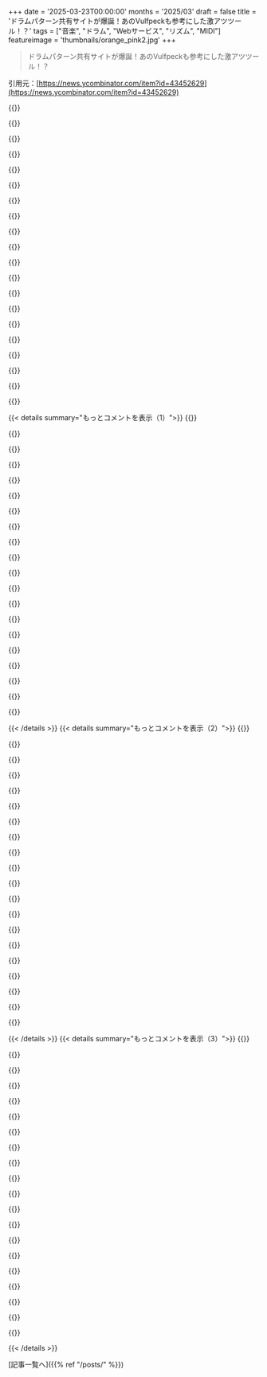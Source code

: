 +++
date = '2025-03-23T00:00:00'
months = '2025/03'
draft = false
title = 'ドラムパターン共有サイトが爆誕！あのVulfpeckも参考にした激アツツール！？'
tags = ["音楽", "ドラム", "Webサービス", "リズム", "MIDI"]
featureimage = 'thumbnails/orange_pink2.jpg'
+++

> ドラムパターン共有サイトが爆誕！あのVulfpeckも参考にした激アツツール！？

引用元：[https://news.ycombinator.com/item?id=43452629](https://news.ycombinator.com/item?id=43452629)

{{<matomeQuote body="これ、Funklet[0]にちょっと似てる気がするな。Jack Stratton（Vulfpeck）とRob Stensonが昔作ったやつ。ファンク好きでMIDIドラムも好きならマジでオススメ。[0] - https://goodhertz.com/funklet/" userName="sarreph" createdAt="2025-03-23T21:09:51" color="#38d3d3">}}

{{<matomeQuote body="うわー、マジ感謝！めっちゃ貴重だね！" userName="wesz" createdAt="2025-03-23T21:21:25" color="#38d3d3">}}

{{<matomeQuote body="裏打ちをいじったり、ドラムの音を変えたり、あとリバース信号とか色々試してたら、めっちゃファンキーになったわ。" userName="metalman" createdAt="2025-03-23T21:48:31" color="">}}

{{<matomeQuote body="Glicol (https://glicol.org/)にいくつかパターンを移植してもいいかも。要望としては、httpsに対応してほしいな。" userName="chaosprint" createdAt="2025-03-23T16:58:52" color="#785bff">}}

{{<matomeQuote body="マジで沼だわ。子供寝かしつけた後の貴重な時間をめっちゃ使っちゃった。共有してくれてありがとね！！" userName="xingwu" createdAt="2025-03-27T05:12:32" color="#ff5c5c">}}

{{<matomeQuote body="素朴な疑問なんだけど。ドラムパターンを見るみたいな、セキュリティが必要ないことに、なんで今httpsがこんなに重要視されてるの？" userName="phyzix5761" createdAt="2025-03-23T18:03:37" color="">}}

{{<matomeQuote body="ISPとかの仲介業者が、暗号化されてない通信を監視・改ざんできるからだよ。例えばエジプト、シリア、トルコとかでは、ISPが暗号化されてないサイトにマルウェアを仕込んで、正規のプログラムをダウンロードしようとした人がスパイウェアをインストールさせられるっていう事例があったんだ（リンク）。他の国の機関もニュースメディアの内容を書き換えたりしてるし。HTTPSがないと、ウェブページの完全性を信用できなくなるんだよ。<br>https://www.bitdefender.com/en-us/blog/hotforsecurity/turkis…" userName="lemax" createdAt="2025-03-24T00:33:23" color="#45d325">}}

{{<matomeQuote body="SSLとデジタル署名のためのデジタル証明書を発行する機関で働いてたんだけど、暗号化だけじゃなくて信頼も重要なんだよね。トップレベルの機関がSSL証明書を発行する時って、身元確認とか色々やってるから、ウェブサイトの信頼性が増すんだ。個人情報とかがない静的なウェブサイトには関係ないように見えるかもしれないけど、ほとんどのブラウザは、暗号化された通信が使われてて、コンテンツプロバイダが基本的な身元確認をしてることを重要視してるんだよね。セキュリティに対する考え方としては矛盾点もあると思うけど、今はこれが一番使われてる方法だね。" userName="jtafurth" createdAt="2025-03-23T21:40:06" color="#45d325">}}

{{<matomeQuote body="ドラムビートを作るウェブサイトに、なんでそんなこと全部必要なの？って質問に答えてないじゃん。" userName="sergiotapia" createdAt="2025-03-23T23:44:59" color="">}}

{{<matomeQuote body="認証されてないhttpは、マルウェアに悪用される可能性があるんだよ。特定のウェブサイトを狙うんじゃなくて、evil.jsみたいなのをどこにでも注入してくるんだ。" userName="jdiez17" createdAt="2025-03-23T23:51:46" color="#785bff">}}

{{<matomeQuote body="お前のISPが通信を盗み見して、回線上でMiTM攻撃をするってのは、マルウェア感染の経路としては一番ありえねーよ。ISPは大抵マジメな会社で評判もあるし、自分の客をハックしたりしねーって。" userName="otabdeveloper4" createdAt="2025-03-24T07:28:42" color="">}}

{{<matomeQuote body="その「大抵」ってのがめちゃくちゃ重要なんだよなー。Vodafoneが何年も前にwebページにスクリプトを注入してたのを覚えてるわ。ソースを探してたら、他のヤバい話にも行き当たったし。<br>https://www.simpleanalytics.com/blog/vodafone-deutsche-telek..." userName="latexr" createdAt="2025-03-24T09:59:15" color="#ff5c5c">}}

{{<matomeQuote body="ネット上の悪党全部の中で、お前のISPは一番マシな方だって。" userName="otabdeveloper4" createdAt="2025-03-24T14:47:20" color="">}}

{{<matomeQuote body="それって有効な反論じゃなくね？論点をずらしてるし、whataboutism（相手も悪い論法）じゃん。ISPは悪いやつらであるべきじゃないし、一番ヤバいことができるんだから。" userName="latexr" createdAt="2025-03-24T23:53:47" color="">}}

{{<matomeQuote body="高所得国に住んでて、消費者の保護が手厚い国で、家のISPを使ってるならそうかもね。でもネットの多くは全然そんなんじゃないんだわ。場所によっては、http通信に対するMiTM攻撃が日常茶飯事。" userName="kube-system" createdAt="2025-03-24T16:57:53" color="#ff33a1">}}

{{<matomeQuote body="少なくともログインとか登録のデータが、中間の人に渡らないようにね。" userName="nklymok" createdAt="2025-03-24T07:11:24" color="">}}

{{<matomeQuote body="無理だよ。でもhttpsをサポートしないと、Big Coからペナルティを受けることになる。(事実上「インターネットで商売する税金」みたいなもん。ありがたいことに、今は趣味のプロジェクトにとってはそんなに高くはないけどね)" userName="otabdeveloper4" createdAt="2025-03-24T07:27:21" color="#ff5c5c">}}

{{<matomeQuote body="LetsEncryptを使えばマジで$0じゃん。" userName="nerdponx" createdAt="2025-03-24T14:33:35" color="#785bff">}}

{{<matomeQuote body="「安全にする必要があるかどうか」を個別に判断させるよりも、全員にHTTPSを使ってもらいたい。" userName="ctxc" createdAt="2025-03-23T19:37:03" color="#38d3d3">}}

{{<matomeQuote body="なんで？" userName="phyzix5761" createdAt="2025-03-24T01:43:27" color="">}}

{{< details summary="もっとコメントを表示（1）">}}
{{<matomeQuote body="セキュリティ対策って、設定に５分かかるだけでしょ？しかも最初だけ。でも「これってセキュリティ対策必要？」って考えるのに10分もかかるんだぜ？意味なくね？とりあえずセキュリティ対策しとけば良いじゃん。" userName="kadoban" createdAt="2025-03-24T07:13:55" color="">}}

{{<matomeQuote body="セキュリティ対策が必要ないものにまで対策するのって時間の無駄じゃん（インターネットのほとんどがそうだけど）。クレデンシャルとか機密データを扱わないなら、TLSなんていらないし、やる意味ないよ。" userName="bigstrat2003" createdAt="2025-03-24T19:38:52" color="">}}

{{<matomeQuote body="Httpsはセキュリティになんも役に立たないよ。Httpsの目的は金融取引のパケットを認証することであって、「セキュリティ」を確保することじゃないんだよね。（セキュリティが何を意味するかは知らんけど）。" userName="otabdeveloper4" createdAt="2025-03-24T07:29:34" color="">}}

{{<matomeQuote body="＞Httpsはセキュリティになんも役に立たないよ。<br>セキュリティの定義は何を使ってるの？普通じゃないよね。パスワードを平文で送るかどうかは、セキュリティ101の初日で習うことじゃん。" userName="ziddoap" createdAt="2025-03-24T15:19:46" color="#ff5733">}}

{{<matomeQuote body="セキュリティの定義って、まず脅威モデルから始まるんだよ。あんたにはそれがない。セキュリティなんてやってないくせに、バズワードばっかり。" userName="otabdeveloper4" createdAt="2025-03-25T13:51:45" color="">}}

{{<matomeQuote body="脅威モデルは超シンプルだよ。「パスワードを知られたくない」ってことじゃん。HTTPSが何をするか分かってないんじゃない？分からなくても全然良いんだけどね！でも、理解できないことを「バズワード」って言うのは違うと思うよ。そんなに間違ってるのに自信満々なのがすごい！" userName="ziddoap" createdAt="2025-03-25T14:26:50" color="#785bff">}}

{{<matomeQuote body="セキュリティは、機密性、完全性、可用性の３つ。HTTPSはそれらのうちの２つを提供してくれる。まあ、パソコンにインストールされてるCAを信頼してるなら、だけどね。" userName="globular-toast" createdAt="2025-03-24T21:17:44" color="#38d3d3">}}

{{<matomeQuote body="あと９分考えろ。" userName="g105b" createdAt="2025-03-24T12:38:10" color="">}}

{{<matomeQuote body="いや、「TCP/IPにFrobnozzを追加すればセキュリティが大幅に向上する！」みたいな空虚なバズワードを処理するのに、１秒も必要ないね。" userName="otabdeveloper4" createdAt="2025-03-24T14:46:21" color="">}}

{{<matomeQuote body="バズワードなんて一つもないよ。HTTPSをオンにするコストは無視できるほど小さいし、実際にどんな攻撃から保護されるのかを議論する方がよっぽど手間だよ。「HTTPSにするべきか？」なんて聞く価値はない。「HTTPSで十分か？」を考えるべき。まずはHTTPSから始めて、その上に構築していくべき。" userName="kadoban" createdAt="2025-03-24T15:28:00" color="#ff33a1">}}

{{<matomeQuote body="HTTPSはセキュリティにめっちゃ貢献してるよ。盗聴を防ぐし(ESNIを使えばもっと効果的)、広告やマルウェアの注入、コンテンツの改ざんも防げるし、クレデンシャルの詐取も防げる。ほとんどの攻撃者、下手すりゃ国家レベルの攻撃にも対抗できるんだぜ。しかも、設定はマジ簡単。<br>“HTTPSはクレジットカード決済だけ”とか、マジ1990年代の化石みたいな考え方。" userName="kadoban" createdAt="2025-03-24T15:21:37" color="#45d325">}}

{{<matomeQuote body="俺の場合は、Wi-Fiとかモバイルプロバイダが広告を注入してくるのがウザかった。最近は減ったけど、まだあるある。" userName="whstl" createdAt="2025-03-23T19:37:03" color="">}}

{{<matomeQuote body="Chromeが2018年からHTTPSじゃないサイトを「Not Secure」って表示するようになったから、みんなHTTPSにするようになったんだよね。サイトアドレスにそんな表示が出んの嫌じゃん？上手いやり方だよね。<br>それより何年も前から、Let’s Encryptっていう無料の認証局が出てきたし(今はもっとある)、HTTPSの設定なんてマジでちょちょいのちょい。しかも、HTTPのプロトコルによってはHTTPSしか使えないし。" userName="webprofusion" createdAt="2025-03-24T01:10:17" color="#ff5c5c">}}

{{<matomeQuote body="大金を裸で知らない人に渡して銀行に届けてもらうのと、装甲車サービスを使うの、どっちが良い？<br>HTTPSが必要なのは、今のWebブラウザが信用できないから。Webブラウザはsandboxじゃないから、安全じゃないHTTPストリームにコードを注入して、ブラウザ経由でマシンを乗っ取られちゃう可能性がある。インターネットってそういう世界なの。悪意のあるルーターとか、ネットワーク機器がゴロゴロしてる。だから、HTTPSでデータの安全を確保するしかないんだよね。<br>それを避けるには、Netsurfみたいなブラウザを使うか、Webを使わないか。" userName="MisterTea" createdAt="2025-03-24T14:10:16" color="#ff5733">}}

{{<matomeQuote body="最近のブラウザって、HTTPSじゃないコンテンツ見るとマジで発狂するよね？" userName="CPLX" createdAt="2025-03-23T18:22:21" color="">}}

{{<matomeQuote body="もう手遅れ。HTTPは引退した。" userName="pbreit" createdAt="2025-03-24T15:23:56" color="">}}

{{<matomeQuote body="HTTPは引退してないよ。HTTPSを何でもかんでも使うのは意味不明。ほとんどのサイトはHTTPSの恩恵を受けないし、HTTPSゴリ押しはマジでウザい。" userName="bigstrat2003" createdAt="2025-03-24T19:40:27" color="">}}

{{<matomeQuote body="ログイン機能がある。" userName="chaosprint" createdAt="2025-03-23T18:07:13" color="">}}

{{<matomeQuote body="ログインはめっちゃわかるけど、ほとんどのページはセキュリティいらないんじゃないかなーって思う。" userName="phyzix5761" createdAt="2025-03-24T01:44:28" color="">}}

{{<matomeQuote body="Glycolについてマジで混乱してたんだけど、デスクトップ版だと情報が多いって気づいた！AndroidのChromeだとデモの再生とGitHubリンクしかないんだよね。GitHubもglicol.orgを勧めてるし。IDEみたいな機能って追加される予定ある？Sonic-Piの機能とかVS Codeプラグインとか。<br>おもしろいプロジェクトおめでとう！" userName="dr_kiszonka" createdAt="2025-03-24T01:53:12" color="#ff5c5c">}}


{{< /details >}}
{{< details summary="もっとコメントを表示（2）">}}
{{<matomeQuote body="cliもあるよ。<br>https://github.com/glicol/glicol-cli" userName="chaosprint" createdAt="2025-03-24T13:36:59" color="">}}

{{<matomeQuote body="ぜひ三連符を！基本的なシャッフルがないのはもったいない！あと、順番についても賛成。シンバルが上で、スネアとタムが真ん中、ベースとかペダルが下がいいよね。例えばこんな感じ。<br>hh |x-x-x-x-x-x-x-x-|<br>S  |----o-------o---|<br>B  |o-------o-o-----|" userName="flakes" createdAt="2025-03-24T05:11:14" color="#38d3d3">}}

{{<matomeQuote body="CH、OH、CY、CB、MA、CL、HC、MC、LC、SD、BD、ACの順番で大丈夫？<br>三連符もすぐに対応するよ。" userName="wesz" createdAt="2025-03-24T13:09:26" color="">}}

{{<matomeQuote body="他にもアイデア！<br>・2小節のパターンもあると嬉しいな。8クォーターで繰り返すパターン多いし。<br>・アクセントもほしい。アクセントでパターンが生き生きするから。<br>アクセントと三連符があればPurdie shuffleもできる！" userName="flakes" createdAt="2025-03-24T15:22:17" color="#38d3d3">}}

{{<matomeQuote body="実装してほしい小節パターンについて、何かモックアップとかないかな？" userName="wesz" createdAt="2025-03-24T16:22:40" color="">}}

{{<matomeQuote body="前に送ったリンクは、俺がドラムセットで演奏してた時の標準的な記譜法の例だよ。アクセントは、丸の大きさとかで表現できると思う。<br>Purdie shuffleはこんな感じ。<br>　　　1  2  3  4 <br>hh |x-xx-xx-xx-x|<br>S  |-o--o-Oo--o-|<br>B  |o----o-----o|<br><br>ジャズシャッフルはこんな感じ。<br>　　　1  2  3  4 <br>hh |x--x-xx--x-x|<br>S  |---o-----o--|<br>B  |o--o--o--o--|" userName="flakes" createdAt="2025-03-24T17:48:49" color="#785bff">}}

{{<matomeQuote body="TR-808も三連符に対応してたみたいだよ。マニュアルの15ページを見て。<br>https://cdn.roland.com/assets/media/pdf/TR-808_OM.pdf<br>例えば、マニュアルの最後にあるサンプルパターンの13ページのSHUFFLEとBOOGIEとか。" userName="082349872349872" createdAt="2025-03-25T09:57:46" color="#ff5733">}}

{{<matomeQuote body="キックとスネアが一番上にあるドラムパターンって見たことないかも。普通は下からキック、スネア、ハイハット、タム、シンバルみたいな感じじゃない？" userName="unnamed76ri" createdAt="2025-03-24T13:52:07" color="">}}

{{<matomeQuote body="それ逆にしたった。" userName="wesz" createdAt="2025-03-24T14:11:15" color="">}}

{{<matomeQuote body="3x16のパターンを4x12として解釈することもできるんじゃない？ 各ビートが3ステップになるようにさ。" userName="nxpnsv" createdAt="2025-03-24T07:12:03" color="">}}

{{<matomeQuote body="自動で次の16にロールオーバーしないのがマジで使いにくい。" userName="badmintonbaseba" createdAt="2025-03-24T12:26:53" color="">}}

{{<matomeQuote body="ナイスワーク！iOSユーザーに、音が出ない時はサイドのトグルでサイレントモードを解除するように教えてあげるといいかも。マジで長年気づかなかったんだよねー。Web Audio APIに対応してないのかと思ってた。" userName="bqmjjx0kac" createdAt="2025-03-23T16:17:57" color="#ff5733">}}

{{<matomeQuote body="開発者なら`audio`要素でバックグラウンドで無音のオーディオを再生できるよ。<br>https://github.com/donbrae/onscreen-piano-keyboard/blob/main...<br>こうすれば、サイレントスイッチがオンでもWeb Audio APIで音が出るようになる。" userName="donbrae" createdAt="2025-03-23T16:40:01" color="#38d3d3">}}

{{<matomeQuote body="https://ambiph.one で同じ問題に当たったんだけど、似たような解決策になった（`audio`要素を使う）。でも、バックグラウンドや画面オフでも音を鳴らしたかったから、Safariを騙してライブストリームだと思わせる必要があった。Appleはライブストリームしかバックグラウンド再生を許可しないみたいだからね。<br>たまたま最近聞かれたから、最小限のデモを作ったよ: https://codepen.io/matteason/pen/VYwdzVV" userName="matteason" createdAt="2025-03-24T13:29:23" color="#785bff">}}

{{<matomeQuote body="面白いね、似たようなことしてるけど、本当に動くか確認したことなかったわ。これが僕のコード:<br>var buffer = dm.audio.createBuffer(1, 1, dm.samplerate);<br>var source = dm.audio.createBufferSource();<br>source.buffer = buffer;<br>source.connect(dm.audio.destination);<br>if (source.start)<br>{<br> source.start(0);<br>} else<br>{<br> source.noteOn(0);<br>}" userName="wesz" createdAt="2025-03-23T19:51:14" color="#38d3d3">}}

{{<matomeQuote body="オーディオ要素を使う必要があると思う。Web Audio APIはオーディオ要素とは違う制限があるんだ。Audjustでも同じアプローチを使ったよ:<br>https://www.audjust.com/blog/unmute-web-audio-on-ios/<br>（いいサイトだね！Webのオーディオ系大好き！）" userName="jaflo" createdAt="2025-03-23T21:55:27" color="#45d325">}}

{{<matomeQuote body="マジか！その解決策試してみる！" userName="wesz" createdAt="2025-03-23T22:25:42" color="">}}

{{<matomeQuote body="ハードウェアのスライドトグルのこと？iPadのiOSだけど、どうしても音が出ないんだよね。ミュートトグルがないんだ。" userName="MomsAVoxell" createdAt="2025-03-23T19:45:40" color="">}}

{{<matomeQuote body="マジそれな。iPhoneでの話ね、念のため。iPadのコントロールセンターにも同じようなソフトウェイトグルがあるかも？　役に立たなくてごめんね。" userName="bqmjjx0kac" createdAt="2025-03-23T20:23:24" color="">}}

{{<matomeQuote body="アドバイスありがとね！　ボリュームいじって諦めるところだったわ。このウェブアプリ、マジで最高じゃん！　アイデアも実行力も羨ましい！" userName="moritzwarhier" createdAt="2025-03-23T21:03:07" color="#ff5c5c">}}


{{< /details >}}
{{< details summary="もっとコメントを表示（3）">}}
{{<matomeQuote body="めっちゃクール！　何年か前に作ったビジュアライザーを思い出すわ。<br>https://michaelmior.github.io/rhythm-wheel/" userName="michaelmior" createdAt="2025-03-23T22:51:17" color="">}}

{{<matomeQuote body="これめっちゃ面白いね！　バグ見つけたかも。<br>https://imgur.com/BRwst17<br>この設定だと、キックが緑じゃなくて赤でトリガーされてる？　勘違いかな？" userName="wesz" createdAt="2025-03-25T21:18:10" color="#ff5733">}}

{{<matomeQuote body="こっちではそんなことないけどなー。BPM下げたら（右側の数値入力が分かりにくいけど）、まだおかしい動きする？" userName="michaelmior" createdAt="2025-03-25T22:59:10" color="">}}

{{<matomeQuote body="大丈夫だったわ！:)" userName="wesz" createdAt="2025-03-25T23:12:45" color="#ff5c5c">}}

{{<matomeQuote body="これ、マジでクールな見せ方だね。<br>最高。" userName="adentranter" createdAt="2025-03-24T08:08:14" color="#ff33a1">}}

{{<matomeQuote body="アイデアの元ネタはGodfried Toussaintだって。<br>https://www.amazon.com/Geometry-Musical-Rhythm-Makes-Second/..." userName="michaelmior" createdAt="2025-03-25T16:47:55" color="">}}

{{<matomeQuote body="これマジですごい！PWA対応してモバイルアプリとしてインストールできるようにしてほしいな。manifest.jsonファイルを追加するだけで超簡単だよ。[0]で生成できるし。<br>ドラムキット増やす予定ある？それとも、HNみたいに、ユーザーが自分でサンプルを設定できるようにする（ローカルに保存、自分用）とか？<br>0: http://pwabuilder.com/" userName="omneity" createdAt="2025-03-24T01:39:09" color="#45d325">}}

{{<matomeQuote body="PWA対応、TODOリストに追加したよ！<br>ドラムキットについては、実は最優先事項なんだ。今Yamaha RX5とOberhiem DMXに取り組んでて、1、2日で公開できるはず。何かおすすめのドラムマシンある？" userName="wesz" createdAt="2025-03-24T01:49:47" color="#785bff">}}

{{<matomeQuote body="サンクス！8-bitシンセも好きだけど、Roland TRシリーズ（707、808、909、08、09）みたいな定番も好きなんだよね。" userName="omneity" createdAt="2025-03-24T08:47:24" color="#785bff">}}

{{<matomeQuote body="https://drumpatterns.onether.com/doofusbeatz666s-yowzah-2/<br>マジ最高！" userName="spoonfeeder006" createdAt="2025-03-24T00:42:32" color="#785bff">}}

{{<matomeQuote body="それマジでイケてるね！" userName="wesz" createdAt="2025-03-24T00:51:20" color="#38d3d3">}}

{{<matomeQuote body="スタンドアロンのandroidドラムマシンがあるよ。いい音も入ってる。パターンが移植できるかはわからないけど。<br>Drum On, tiny apk.<br>https://f-droid.org/en/packages/se.tube42.drum.android/" userName="metalman" createdAt="2025-03-23T17:22:29" color="">}}

{{<matomeQuote body="シェアしてくれてありがとう！こんなのあるなんて知らなかった！<br>インターフェースはちょっとアレだけど、ちゃんと使えるよ。" userName="mamonoleechi" createdAt="2025-03-23T21:23:23" color="#38d3d3">}}

{{<matomeQuote body="ナイスなサイト！<br>言及されてないフィードバックだけど、iPhoneだと、映像がオーディオより4分の1拍早く表示される（60 BPMで約200-250ms遅れてる）。<br>大したことないけど、ちょっとズレてる感じがする。<br>これもiPhoneのSafariの仕様かもね。" userName="jader201" createdAt="2025-03-23T20:42:38" color="">}}

{{<matomeQuote body="それ、俺もわかるかも。原因になりそうなものがいくつかあるから、試してみてくれない？多分3番目のリンクが一番いいと思う。<br>http://drumpatterns.onether.com/?audio=1<br>http://drumpatterns.onether.com/?audio=2<br>http://drumpatterns.onether.com/?audio=3 ← まずはこれを試してみて" userName="wesz" createdAt="2025-03-23T22:20:44" color="#ff5c5c">}}

{{<matomeQuote body="やあ、<br>https://blog.paul.cx/post/audio-video-synchronization-with-t...<br>（筆者です）に何が起こっているか、どうすればいいかの情報があるよ。<br>Safariでは重要なAPIがまだ実装されていないから運が悪いね：<br>https://developer.mozilla.org/en-US/docs/Web/API/AudioContex...<br>（下の方を見て）。つまり、これは修正できないんだ。例えば、ワイヤレスのような高レイテンシーのオーディオ出力デバイスを使うと、常にずれが生じる。有線／内蔵スピーカーモードのハンドヘルドやMacBookはレイテンシーが優れているから、特に何もする必要はない。オーディオが映像より先に来なければ、人間には不快だ。少し遅れる方が、正確でないよりずっと自然だ。<br>リアルタイムのオーディオと映像の緊密な同期についてもっと詳しく知りたければ、padenot@mozilla.comまでメールしてね。喜んで協力するよ。そして、素敵なウェブサイトおめでとう！" userName="padenot" createdAt="2025-03-24T06:47:57" color="#ff33a1">}}

{{<matomeQuote body="ありがとう、メール送ったよ。" userName="wesz" createdAt="2025-03-24T13:19:01" color="#ff5733">}}

{{<matomeQuote body="うん、デスクトップのSafariでも同じ現象が起きてる。" userName="ozornin" createdAt="2025-03-23T21:25:07" color="">}}

{{<matomeQuote body="これ、役に立つかも？<br>http://drumpatterns.onether.com/?audio=3" userName="wesz" createdAt="2025-03-23T23:06:46" color="">}}

{{<matomeQuote body="これいいね！遊んでて楽しかったよ。これ書くのにどれくらい時間かかった？俺も似たようなプロジェクトに関わったことあるんだけど、めっちゃ時間かかってびっくりしたんだよねー。（TypeScript使ってて、Next.js上でやったんだけど）" userName="tttym" createdAt="2025-03-23T18:08:26" color="#ff5733">}}


{{< /details >}}


[記事一覧へ]({{% ref "/posts/" %}})
